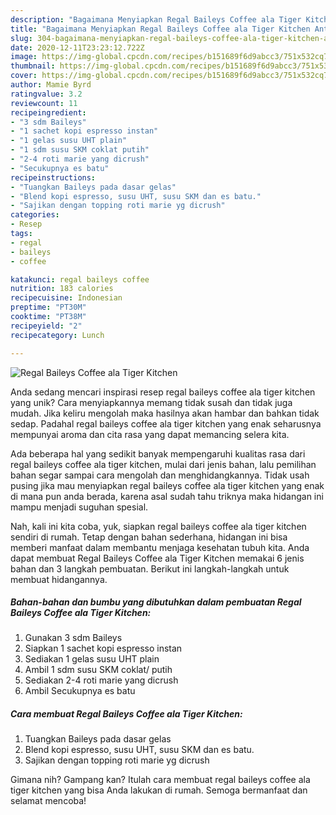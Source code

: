 ```yaml
---
description: "Bagaimana Menyiapkan Regal Baileys Coffee ala Tiger Kitchen Anti Gagal"
title: "Bagaimana Menyiapkan Regal Baileys Coffee ala Tiger Kitchen Anti Gagal"
slug: 304-bagaimana-menyiapkan-regal-baileys-coffee-ala-tiger-kitchen-anti-gagal
date: 2020-12-11T23:23:12.722Z
image: https://img-global.cpcdn.com/recipes/b151689f6d9abcc3/751x532cq70/regal-baileys-coffee-ala-tiger-kitchen-foto-resep-utama.jpg
thumbnail: https://img-global.cpcdn.com/recipes/b151689f6d9abcc3/751x532cq70/regal-baileys-coffee-ala-tiger-kitchen-foto-resep-utama.jpg
cover: https://img-global.cpcdn.com/recipes/b151689f6d9abcc3/751x532cq70/regal-baileys-coffee-ala-tiger-kitchen-foto-resep-utama.jpg
author: Mamie Byrd
ratingvalue: 3.2
reviewcount: 11
recipeingredient:
- "3 sdm Baileys"
- "1 sachet kopi espresso instan"
- "1 gelas susu UHT plain"
- "1 sdm susu SKM coklat putih"
- "2-4 roti marie yang dicrush"
- "Secukupnya es batu"
recipeinstructions:
- "Tuangkan Baileys pada dasar gelas"
- "Blend kopi espresso, susu UHT, susu SKM dan es batu."
- "Sajikan dengan topping roti marie yg dicrush"
categories:
- Resep
tags:
- regal
- baileys
- coffee

katakunci: regal baileys coffee 
nutrition: 183 calories
recipecuisine: Indonesian
preptime: "PT30M"
cooktime: "PT38M"
recipeyield: "2"
recipecategory: Lunch

---
```



![Regal Baileys Coffee ala Tiger Kitchen](https://img-global.cpcdn.com/recipes/b151689f6d9abcc3/751x532cq70/regal-baileys-coffee-ala-tiger-kitchen-foto-resep-utama.jpg)

Anda sedang mencari inspirasi resep regal baileys coffee ala tiger kitchen yang unik? Cara menyiapkannya memang tidak susah dan tidak juga mudah. Jika keliru mengolah maka hasilnya akan hambar dan bahkan tidak sedap. Padahal regal baileys coffee ala tiger kitchen yang enak seharusnya mempunyai aroma dan cita rasa yang dapat memancing selera kita.



Ada beberapa hal yang sedikit banyak mempengaruhi kualitas rasa dari regal baileys coffee ala tiger kitchen, mulai dari jenis bahan, lalu pemilihan bahan segar sampai cara mengolah dan menghidangkannya. Tidak usah pusing jika mau menyiapkan regal baileys coffee ala tiger kitchen yang enak di mana pun anda berada, karena asal sudah tahu triknya maka hidangan ini mampu menjadi suguhan spesial.


Nah, kali ini kita coba, yuk, siapkan regal baileys coffee ala tiger kitchen sendiri di rumah. Tetap dengan bahan sederhana, hidangan ini bisa memberi manfaat dalam membantu menjaga kesehatan tubuh kita. Anda dapat membuat Regal Baileys Coffee ala Tiger Kitchen memakai 6 jenis bahan dan 3 langkah pembuatan. Berikut ini langkah-langkah untuk membuat hidangannya.

<!--inarticleads1-->

##### Bahan-bahan dan bumbu yang dibutuhkan dalam pembuatan Regal Baileys Coffee ala Tiger Kitchen:

1. Gunakan 3 sdm Baileys
1. Siapkan 1 sachet kopi espresso instan
1. Sediakan 1 gelas susu UHT plain
1. Ambil 1 sdm susu SKM coklat/ putih
1. Sediakan 2-4 roti marie yang dicrush
1. Ambil Secukupnya es batu




<!--inarticleads2-->

##### Cara membuat Regal Baileys Coffee ala Tiger Kitchen:

1. Tuangkan Baileys pada dasar gelas
1. Blend kopi espresso, susu UHT, susu SKM dan es batu.
1. Sajikan dengan topping roti marie yg dicrush




Gimana nih? Gampang kan? Itulah cara membuat regal baileys coffee ala tiger kitchen yang bisa Anda lakukan di rumah. Semoga bermanfaat dan selamat mencoba!
